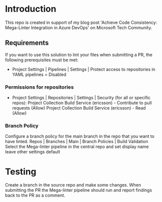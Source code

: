 # Introduction
This repo is created in support of my blog post 'Achieve Code Consistency: Mega-Linter Integration in Azure DevOps' on Microsoft Tech Community.

## Requirements
If you want to use this solution to lint your files when submitting a PR, the following prerequisites must be met:
- Project Settings | Pipelines | Settings | Protect access to repositories in YAML pipelines = Disabled

### Permissions for repositories
- Project Settings | Repositories | Settings | Security (for all or specific repos):
    Project Collection Build Service (ericsson) - Contribute to pull requests (Allow)
    Project Collection Build Service (ericsson) - Read (Allow)

### Branch Policy
Configure a branch policy for the main branch in the repo that you want to have linted.
    Repos | Branches | Main | Branch Policies | Build Validation
        Select the Mega-linter pipeline in the central repo and set display name
        leave other settings default

# Testing
Create a branch in the source repo and make some changes. When submitting the PR the Mega-linter pipeline should run and report findings back to the PR as a comment.

